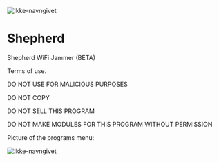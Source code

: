 ![Ikke-navngivet](https://user-images.githubusercontent.com/93089744/165878518-562a9524-4f64-43c7-b362-9c4442b5a1e6.png)



# Shepherd
Shepherd WiFi Jammer (BETA)

Terms of use.

DO NOT USE FOR MALICIOUS PURPOSES

DO NOT COPY

DO NOT SELL THIS PROGRAM

DO NOT MAKE MODULES FOR THIS PROGRAM WITHOUT PERMISSION



Picture of the programs menu:



![Ikke-navngivet](https://user-images.githubusercontent.com/93089744/165878709-417b9dc4-c7d3-4ff7-81c5-90d0b1907af7.png)
